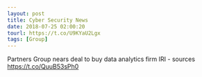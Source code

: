 ```yaml
---
layout: post
title: Cyber Security News
date: 2018-07-25 02:00:20
tourl: https://t.co/U9KYaU2Lgx
tags: [Group]
---
```

Partners Group nears deal to buy data analytics firm IRI - sources https://t.co/QuuB53sPh0